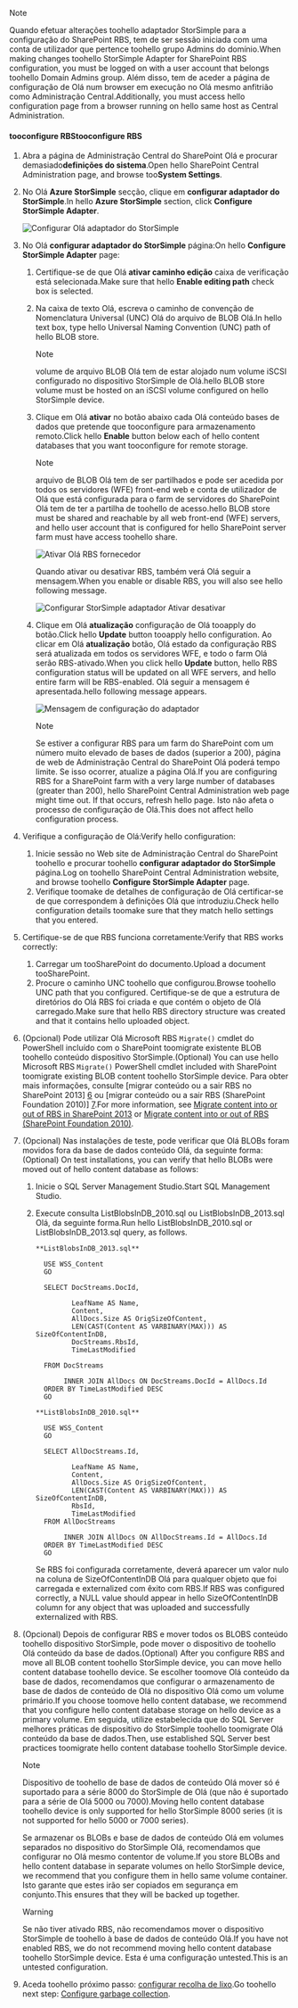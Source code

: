 <!--author=SharS last changed: 1/14/2016 -->

> [!NOTE]
> <span data-ttu-id="fa407-101">Quando efetuar alterações toohello adaptador StorSimple para a configuração do SharePoint RBS, tem de ser sessão iniciada com uma conta de utilizador que pertence toohello grupo Admins do domínio.</span><span class="sxs-lookup"><span data-stu-id="fa407-101">When making changes toohello StorSimple Adapter for SharePoint RBS configuration, you must be logged on with a user account that belongs toohello Domain Admins group.</span></span> <span data-ttu-id="fa407-102">Além disso, tem de aceder a página de configuração de Olá num browser em execução no Olá mesmo anfitrião como Administração Central.</span><span class="sxs-lookup"><span data-stu-id="fa407-102">Additionally, you must access hello configuration page from a browser running on hello same host as Central Administration.</span></span>
> 
> 

#### <a name="tooconfigure-rbs"></a><span data-ttu-id="fa407-103">tooconfigure RBS</span><span class="sxs-lookup"><span data-stu-id="fa407-103">tooconfigure RBS</span></span>
1. <span data-ttu-id="fa407-104">Abra a página de Administração Central do SharePoint Olá e procurar demasiado**definições do sistema**.</span><span class="sxs-lookup"><span data-stu-id="fa407-104">Open hello SharePoint Central Administration page, and browse too**System Settings**.</span></span> 
2. <span data-ttu-id="fa407-105">No Olá **Azure StorSimple** secção, clique em **configurar adaptador do StorSimple**.</span><span class="sxs-lookup"><span data-stu-id="fa407-105">In hello **Azure StorSimple** section, click **Configure StorSimple Adapter**.</span></span>
   
    ![Configurar Olá adaptador do StorSimple](./media/storsimple-sharepoint-adapter-configure-rbs/HCS_SSASP_ConfigRBS1-include.png) 
3. <span data-ttu-id="fa407-107">No Olá **configurar adaptador do StorSimple** página:</span><span class="sxs-lookup"><span data-stu-id="fa407-107">On hello **Configure StorSimple Adapter** page:</span></span>
   
   1. <span data-ttu-id="fa407-108">Certifique-se de que Olá **ativar caminho edição** caixa de verificação está selecionada.</span><span class="sxs-lookup"><span data-stu-id="fa407-108">Make sure that hello **Enable editing path** check box is selected.</span></span>
   2. <span data-ttu-id="fa407-109">Na caixa de texto Olá, escreva o caminho de convenção de Nomenclatura Universal (UNC) Olá do arquivo de BLOB Olá.</span><span class="sxs-lookup"><span data-stu-id="fa407-109">In hello text box, type hello Universal Naming Convention (UNC) path of hello BLOB store.</span></span>
      
      > [!NOTE]
      > <span data-ttu-id="fa407-110">volume de arquivo BLOB Olá tem de estar alojado num volume iSCSI configurado no dispositivo StorSimple de Olá.</span><span class="sxs-lookup"><span data-stu-id="fa407-110">hello BLOB store volume must be hosted on an iSCSI volume configured on hello StorSimple device.</span></span>

   3. <span data-ttu-id="fa407-111">Clique em Olá **ativar** no botão abaixo cada Olá conteúdo bases de dados que pretende que tooconfigure para armazenamento remoto.</span><span class="sxs-lookup"><span data-stu-id="fa407-111">Click hello **Enable** button below each of hello content databases that you want tooconfigure for remote storage.</span></span>
      
      > [!NOTE]
      > <span data-ttu-id="fa407-112">arquivo de BLOB Olá tem de ser partilhados e pode ser acedida por todos os servidores (WFE) front-end web e conta de utilizador de Olá que está configurada para o farm de servidores do SharePoint Olá tem de ter a partilha de toohello de acesso.</span><span class="sxs-lookup"><span data-stu-id="fa407-112">hello BLOB store must be shared and reachable by all web front-end (WFE) servers, and hello user account that is configured for hello SharePoint server farm must have access toohello share.</span></span>
      
      ![Ativar Olá RBS fornecedor](./media/storsimple-sharepoint-adapter-configure-rbs/HCS_SSASP_ConfigRBS2-include.png)
      
      <span data-ttu-id="fa407-114">Quando ativar ou desativar RBS, também verá Olá seguir a mensagem.</span><span class="sxs-lookup"><span data-stu-id="fa407-114">When you enable or disable RBS, you will also see hello following message.</span></span>
      
      ![Configurar StorSimple adaptador Ativar desativar](./media/storsimple-sharepoint-adapter-configure-rbs/HCS_ConfigureStorSimpleAdapterEnableDisableMessage-include.png)

   4. <span data-ttu-id="fa407-116">Clique em Olá **atualização** configuração de Olá tooapply do botão.</span><span class="sxs-lookup"><span data-stu-id="fa407-116">Click hello **Update** button tooapply hello configuration.</span></span> <span data-ttu-id="fa407-117">Ao clicar em Olá **atualização** botão, Olá estado da configuração RBS será atualizada em todos os servidores WFE, e todo o farm Olá serão RBS-ativado.</span><span class="sxs-lookup"><span data-stu-id="fa407-117">When you click hello **Update** button, hello RBS configuration status will be updated on all WFE servers, and hello entire farm will be RBS-enabled.</span></span> <span data-ttu-id="fa407-118">Olá seguir a mensagem é apresentada.</span><span class="sxs-lookup"><span data-stu-id="fa407-118">hello following message appears.</span></span>
      
      ![Mensagem de configuração do adaptador](./media/storsimple-sharepoint-adapter-configure-rbs/HCS_SSASP_ConfigRBS3-include.png)
      
      > [!NOTE]
      > <span data-ttu-id="fa407-120">Se estiver a configurar RBS para um farm do SharePoint com um número muito elevado de bases de dados (superior a 200), página de web de Administração Central do SharePoint Olá poderá tempo limite. Se isso ocorrer, atualize a página Olá.</span><span class="sxs-lookup"><span data-stu-id="fa407-120">If you are configuring RBS for a SharePoint farm with a very large number of databases (greater than 200), hello SharePoint Central Administration web page might time out. If that occurs, refresh hello page.</span></span> <span data-ttu-id="fa407-121">Isto não afeta o processo de configuração de Olá.</span><span class="sxs-lookup"><span data-stu-id="fa407-121">This does not affect hello configuration process.</span></span>

4. <span data-ttu-id="fa407-122">Verifique a configuração de Olá:</span><span class="sxs-lookup"><span data-stu-id="fa407-122">Verify hello configuration:</span></span>
   
   1. <span data-ttu-id="fa407-123">Inicie sessão no Web site de Administração Central do SharePoint toohello e procurar toohello **configurar adaptador do StorSimple** página.</span><span class="sxs-lookup"><span data-stu-id="fa407-123">Log on toohello SharePoint Central Administration website, and browse toohello **Configure StorSimple Adapter** page.</span></span>
   2. <span data-ttu-id="fa407-124">Verifique toomake de detalhes de configuração de Olá certificar-se de que correspondem à definições Olá que introduziu.</span><span class="sxs-lookup"><span data-stu-id="fa407-124">Check hello configuration details toomake sure that they match hello settings that you entered.</span></span> 
5. <span data-ttu-id="fa407-125">Certifique-se de que RBS funciona corretamente:</span><span class="sxs-lookup"><span data-stu-id="fa407-125">Verify that RBS works correctly:</span></span>
   
   1. <span data-ttu-id="fa407-126">Carregar um tooSharePoint do documento.</span><span class="sxs-lookup"><span data-stu-id="fa407-126">Upload a document tooSharePoint.</span></span> 
   2. <span data-ttu-id="fa407-127">Procure o caminho UNC toohello que configurou.</span><span class="sxs-lookup"><span data-stu-id="fa407-127">Browse toohello UNC path that you configured.</span></span> <span data-ttu-id="fa407-128">Certifique-se de que a estrutura de diretórios do Olá RBS foi criada e que contém o objeto de Olá carregado.</span><span class="sxs-lookup"><span data-stu-id="fa407-128">Make sure that hello RBS directory structure was created and that it contains hello uploaded object.</span></span>
6. <span data-ttu-id="fa407-129">(Opcional) Pode utilizar Olá Microsoft RBS `Migrate()` cmdlet do PowerShell incluído com o SharePoint toomigrate existente BLOB toohello conteúdo dispositivo StorSimple.</span><span class="sxs-lookup"><span data-stu-id="fa407-129">(Optional) You can use hello Microsoft RBS `Migrate()` PowerShell cmdlet included with SharePoint toomigrate existing BLOB content toohello StorSimple device.</span></span> <span data-ttu-id="fa407-130">Para obter mais informações, consulte [migrar conteúdo ou a sair RBS no SharePoint 2013] [ 6] ou [migrar conteúdo ou a sair RBS (SharePoint Foundation 2010)] [7].</span><span class="sxs-lookup"><span data-stu-id="fa407-130">For more information, see [Migrate content into or out of RBS in SharePoint 2013][6] or [Migrate content into or out of RBS (SharePoint Foundation 2010)][7].</span></span>
7. <span data-ttu-id="fa407-131">(Opcional) Nas instalações de teste, pode verificar que Olá BLOBs foram movidos fora da base de dados conteúdo Olá, da seguinte forma:</span><span class="sxs-lookup"><span data-stu-id="fa407-131">(Optional) On test installations, you can verify that hello BLOBs were moved out of hello content database as follows:</span></span> 
   
   1. <span data-ttu-id="fa407-132">Inicie o SQL Server Management Studio.</span><span class="sxs-lookup"><span data-stu-id="fa407-132">Start SQL Management Studio.</span></span>
   2. <span data-ttu-id="fa407-133">Execute consulta ListBlobsInDB_2010.sql ou ListBlobsInDB_2013.sql Olá, da seguinte forma.</span><span class="sxs-lookup"><span data-stu-id="fa407-133">Run hello ListBlobsInDB_2010.sql or ListBlobsInDB_2013.sql query, as follows.</span></span>
      
      ```
      **ListBlobsInDB_2013.sql**
      
        USE WSS_Content
        GO
      
        SELECT DocStreams.DocId,
      
               LeafName AS Name,
               Content,
               AllDocs.Size AS OrigSizeOfContent,
               LEN(CAST(Content AS VARBINARY(MAX))) AS SizeOfContentInDB,
               DocStreams.RbsId,
               TimeLastModified
      
        FROM DocStreams
      
             INNER JOIN AllDocs ON DocStreams.DocId = AllDocs.Id
        ORDER BY TimeLastModified DESC
        GO
      
      **ListBlobsInDB_2010.sql**
      
        USE WSS_Content
        GO
      
        SELECT AllDocStreams.Id,
      
               LeafName AS Name,
               Content,
               AllDocs.Size AS OrigSizeOfContent,
               LEN(CAST(Content AS VARBINARY(MAX))) AS SizeOfContentInDB,
               RbsId,
               TimeLastModified
        FROM AllDocStreams
      
             INNER JOIN AllDocs ON AllDocStreams.Id = AllDocs.Id
        ORDER BY TimeLastModified DESC
        GO
      ```
      
      <span data-ttu-id="fa407-134">Se RBS foi configurada corretamente, deverá aparecer um valor nulo na coluna de SizeOfContentInDB Olá para qualquer objeto que foi carregada e externalized com êxito com RBS.</span><span class="sxs-lookup"><span data-stu-id="fa407-134">If RBS was configured correctly, a NULL value should appear in hello SizeOfContentInDB column for any object that was uploaded and successfully externalized with RBS.</span></span>
8. <span data-ttu-id="fa407-135">(Opcional) Depois de configurar RBS e mover todos os BLOBS conteúdo toohello dispositivo StorSimple, pode mover o dispositivo de toohello Olá conteúdo da base de dados.</span><span class="sxs-lookup"><span data-stu-id="fa407-135">(Optional) After you configure RBS and move all BLOB content toohello StorSimple device, you can move hello content database toohello device.</span></span> <span data-ttu-id="fa407-136">Se escolher toomove Olá conteúdo da base de dados, recomendamos que configurar o armazenamento de base de dados de conteúdo de Olá no dispositivo Olá como um volume primário.</span><span class="sxs-lookup"><span data-stu-id="fa407-136">If you choose toomove hello content database, we recommend that you configure hello content database storage on hello device as a primary volume.</span></span> <span data-ttu-id="fa407-137">Em seguida, utilize estabelecida que do SQL Server melhores práticas de dispositivo do StorSimple toohello toomigrate Olá conteúdo da base de dados.</span><span class="sxs-lookup"><span data-stu-id="fa407-137">Then, use established SQL Server best practices toomigrate hello content database toohello StorSimple device.</span></span> 
   
   > [!NOTE]
   > <span data-ttu-id="fa407-138">Dispositivo de toohello de base de dados de conteúdo Olá mover só é suportado para a série 8000 do StorSimple de Olá (que não é suportado para a série de Olá 5000 ou 7000).</span><span class="sxs-lookup"><span data-stu-id="fa407-138">Moving hello content database toohello device is only supported for hello StorSimple 8000 series (it is not supported for hello 5000 or 7000 series).</span></span>
   
   <span data-ttu-id="fa407-139">Se armazenar os BLOBs e base de dados de conteúdo Olá em volumes separados no dispositivo do StorSimple Olá, recomendamos que configurar no Olá mesmo contentor de volume.</span><span class="sxs-lookup"><span data-stu-id="fa407-139">If you store BLOBs and hello content database in separate volumes on hello StorSimple device, we recommend that you configure them in hello same volume container.</span></span> <span data-ttu-id="fa407-140">Isto garante que estes irão ser copiados em segurança em conjunto.</span><span class="sxs-lookup"><span data-stu-id="fa407-140">This ensures that they will be backed up together.</span></span>
   
   > [!WARNING]
   > <span data-ttu-id="fa407-141">Se não tiver ativado RBS, não recomendamos mover o dispositivo StorSimple de toohello à base de dados de conteúdo Olá.</span><span class="sxs-lookup"><span data-stu-id="fa407-141">If you have not enabled RBS, we do not recommend moving hello content database toohello StorSimple device.</span></span> <span data-ttu-id="fa407-142">Esta é uma configuração untested.</span><span class="sxs-lookup"><span data-stu-id="fa407-142">This is an untested configuration.</span></span>
   
9. <span data-ttu-id="fa407-143">Aceda toohello próximo passo: [configurar recolha de lixo](#configure-garbage-collection).</span><span class="sxs-lookup"><span data-stu-id="fa407-143">Go toohello next step: [Configure garbage collection](#configure-garbage-collection).</span></span>

[6]: https://technet.microsoft.com/library/ff628254(v=office.15).aspx
[7]: https://technet.microsoft.com/library/ff628255(v=office.14).aspx
